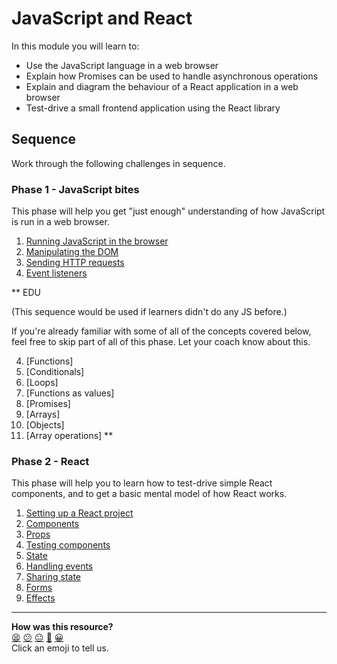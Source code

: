 # JavaScript and React

In this module you will learn to:

- Use the JavaScript language in a web browser
- Explain how Promises can be used to handle asynchronous operations
- Explain and diagram the behaviour of a React application in a web browser
- Test-drive a small frontend application using the React library

## Sequence

Work through the following challenges in sequence.

### Phase 1 - JavaScript bites

This phase will help you get "just enough" understanding of how JavaScript is
run in a web browser.

1. [Running JavaScript in the browser](./javascript_bites/01_running_js_in_browser.md)
2. [Manipulating the DOM](./javascript_bites/02_manipulating_the_dom.md)
3. [Sending HTTP requests](./javascript_bites/03_sending_http_requests.md)
4. [Event listeners](./javascript_bites/04_event_listeners.md)

\*\* EDU

(This sequence would be used if learners didn't do any JS before.)

If you're already familiar with some of all of the concepts covered below, feel
free to skip part of all of this phase. Let your coach know about this.

4. [Functions]
5. [Conditionals]
6. [Loops]
7. [Functions as values]
8. [Promises]
9. [Arrays]
10. [Objects]
11. [Array operations] \*\*

### Phase 2 - React

This phase will help you to learn how to test-drive simple React components, and
to get a basic mental model of how React works.

1. [Setting up a React project](./react/01_setting_up_project.md)
2. [Components](./react/02_components.md)
3. [Props](./react/03_props.md)
4. [Testing components](./react/04_testing_components.md)
5. [State](./react/05_state.md)
6. [Handling events](./react/06_handling_events.md)
7. [Sharing state](./react/07_sharing_state.md)
8. [Forms](./react/08_forms.md)
8. [Effects](./react/09_effects.md)



<!-- BEGIN GENERATED SECTION DO NOT EDIT -->

---

**How was this resource?**  
[😫](https://airtable.com/shrUJ3t7KLMqVRFKR?prefill_Repository=makersacademy%2Fjavascript-react-applications&prefill_File=README.md&prefill_Sentiment=😫) [😕](https://airtable.com/shrUJ3t7KLMqVRFKR?prefill_Repository=makersacademy%2Fjavascript-react-applications&prefill_File=README.md&prefill_Sentiment=😕) [😐](https://airtable.com/shrUJ3t7KLMqVRFKR?prefill_Repository=makersacademy%2Fjavascript-react-applications&prefill_File=README.md&prefill_Sentiment=😐) [🙂](https://airtable.com/shrUJ3t7KLMqVRFKR?prefill_Repository=makersacademy%2Fjavascript-react-applications&prefill_File=README.md&prefill_Sentiment=🙂) [😀](https://airtable.com/shrUJ3t7KLMqVRFKR?prefill_Repository=makersacademy%2Fjavascript-react-applications&prefill_File=README.md&prefill_Sentiment=😀)  
Click an emoji to tell us.

<!-- END GENERATED SECTION DO NOT EDIT -->
